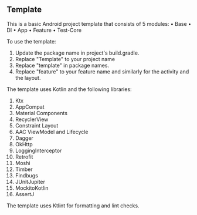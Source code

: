 ## Template

This is a basic Android project template that consists of 5 modules:
• Base
• DI
• App
• Feature
• Test-Core

To use the template:
1. Update the package name in project's build.gradle.
2. Replace "Template" to your project name  
3. Replace "template" in package names.
4. Replace "feature" to your feature name and similarly for the activity and the layout.


The template uses Kotlin and the following libraries:

1. Ktx
2. AppCompat
3. Material Components
4. RecyclerView
5. Constraint Layout
6. AAC ViewModel and Lifecycle
7. Dagger
8. OkHttp
9. LoggingInterceptor
10. Retrofit
11. Moshi
12. Timber
13. Findbugs
14. JUnitJupiter
15. MockitoKotlin
16. AssertJ

The template uses Ktlint for formatting and lint checks.

